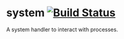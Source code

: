 # system [![Build Status](https://api.travis-ci.org/GuillaumeGomez/sysinfo.png?branch=master)](https://travis-ci.org/GuillaumeGomez/sysinfo)
A system handler to interact with processes.
